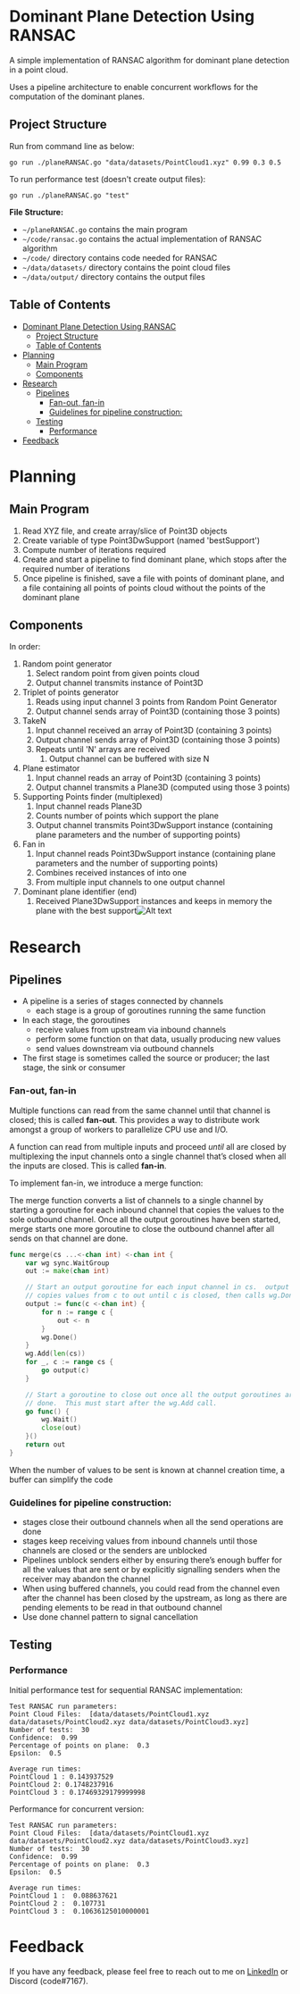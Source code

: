 # Dominant Plane Detection Using RANSAC

A simple implementation of RANSAC algorithm for dominant plane detection in a point cloud.

Uses a pipeline architecture to enable concurrent workflows for the computation of the dominant planes.

## Project Structure

Run from command line as below:

```
go run ./planeRANSAC.go "data/datasets/PointCloud1.xyz" 0.99 0.3 0.5
```

To run performance test (doesn't create output files):

```
go run ./planeRANSAC.go "test"
```

**File Structure:**

- `~/planeRANSAC.go` contains the main program
- `~/code/ransac.go` contains the actual implementation of RANSAC algorithm
- `~/code/` directory contains code needed for RANSAC
- `~/data/datasets/` directory contains the point cloud files
- `~/data/output/` directory contains the output files

## Table of Contents

- [Dominant Plane Detection Using RANSAC](#dominant-plane-detection-using-ransac)
  - [Project Structure](#project-structure)
  - [Table of Contents](#table-of-contents)
- [Planning](#planning)
  - [Main Program](#main-program)
  - [Components](#components)
- [Research](#research)
  - [Pipelines](#pipelines)
    - [Fan-out, fan-in](#fan-out-fan-in)
    - [Guidelines for pipeline construction:](#guidelines-for-pipeline-construction)
  - [Testing](#testing)
    - [Performance](#performance)
- [Feedback](#feedback)

# Planning

## Main Program

1. Read XYZ file, and create array/slice of Point3D objects
2. Create variable of type Point3DwSupport (named 'bestSupport')
3. Compute number of iterations required
4. Create and start a pipeline to find dominant plane, which stops after the required number of iterations
5. Once pipeline is finished, save a file with points of dominant plane, and a file containing all points of points cloud without the points of the dominant plane

## Components

In order:

1.  Random point generator
    1. Select random point from given points cloud
    2. Output channel transmits instance of Point3D
2.  Triplet of points generator
    1. Reads using input channel 3 points from Random Point Generator
    2. Output channel sends array of Point3D (containing those 3 points)
3.  TakeN
    1. Input channel received an array of Point3D (containing 3 points)
    2. Output channel sends array of Point3D (containing those 3 points)
    3. Repeats until 'N' arrays are received
       1. Output channel can be buffered with size N
4.  Plane estimator
    1. Input channel reads an array of Point3D (containing 3 points)
    2. Output channel transmits a Plane3D (computed using those 3 points)
5.  Supporting Points finder (multiplexed)
    1. Input channel reads Plane3D
    2. Counts number of points which support the plane
    3. Output channel transmits Point3DwSupport instance (containing plane parameters and the number of supporting points)
6.  Fan in
    1. Input channel reads Point3DwSupport instance (containing plane parameters and the number of supporting points)
    2. Combines received instances of into one
    3. From multiple input channels to one output channel
7.  Dominant plane identifier (end)
    1. Received Plane3DwSupport instances and keeps in memory the plane with the best support![Alt text](https://cwstatic.nyc3.digitaloceanspaces.com/2021/06/16/images/2/CrossTower%20Exchange%20Trading%20View.png)

# Research

## Pipelines

- A pipeline is a series of stages connected by channels
  - each stage is a group of goroutines running the same function
- In each stage, the goroutines
  - receive values from upstream via inbound channels
  - perform some function on that data, usually producing new values
  - send values downstream via outbound channels
- The first stage is sometimes called the source or producer; the last stage, the sink or consumer

### Fan-out, fan-in

Multiple functions can read from the same channel until that channel is closed; this is called **fan-out**. This provides a way to distribute work amongst a group of workers to parallelize CPU use and I/O.

A function can read from multiple inputs and proceed _until_ all are closed by multiplexing the input channels onto a single channel that’s closed when all the inputs are closed. This is called **fan-in**.

To implement fan-in, we introduce a merge function:

The merge function converts a list of channels to a single channel by starting a goroutine for each inbound channel that copies the values to the sole outbound channel. Once all the output goroutines have been started, merge starts one more goroutine to close the outbound channel after all sends on that channel are done.

```go
func merge(cs ...<-chan int) <-chan int {
    var wg sync.WaitGroup
    out := make(chan int)

    // Start an output goroutine for each input channel in cs.  output
    // copies values from c to out until c is closed, then calls wg.Done.
    output := func(c <-chan int) {
        for n := range c {
            out <- n
        }
        wg.Done()
    }
    wg.Add(len(cs))
    for _, c := range cs {
        go output(c)
    }

    // Start a goroutine to close out once all the output goroutines are
    // done.  This must start after the wg.Add call.
    go func() {
        wg.Wait()
        close(out)
    }()
    return out
}
```

When the number of values to be sent is known at channel creation time, a buffer can simplify the code

### Guidelines for pipeline construction:

- stages close their outbound channels when all the send operations are done
- stages keep receiving values from inbound channels until those channels are closed or the senders are unblocked
- Pipelines unblock senders either by ensuring there’s enough buffer for all the values that are sent or by explicitly signalling senders when the receiver may abandon the channel
- When using buffered channels, you could read from the channel even after the channel has been closed by the upstream, as long as there are pending elements to be read in that outbound channel
- Use done channel pattern to signal cancellation

## Testing

### Performance

Initial performance test for sequential RANSAC implementation:

```
Test RANSAC run parameters:
Point Cloud Files:  [data/datasets/PointCloud1.xyz data/datasets/PointCloud2.xyz data/datasets/PointCloud3.xyz]
Number of tests:  30
Confidence:  0.99
Percentage of points on plane:  0.3
Epsilon:  0.5

Average run times:
PointCloud 1 : 0.143937529
PointCloud 2: 0.1748237916
PointCloud 3 : 0.17469329179999998
```

Performance for concurrent version:

```
Test RANSAC run parameters:
Point Cloud Files:  [data/datasets/PointCloud1.xyz data/datasets/PointCloud2.xyz data/datasets/PointCloud3.xyz]
Number of tests:  30
Confidence:  0.99
Percentage of points on plane:  0.3
Epsilon:  0.5

Average run times:
PointCloud 1 :  0.088637621
PointCloud 2 :  0.107731
PointCloud 3 :  0.10636125010000001
```

# Feedback

If you have any feedback, please feel free to reach out to me on [LinkedIn](https://www.linkedin.com/in/pranavkural) or Discord (code#7167).
